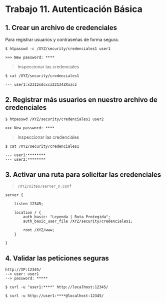 # Trabajo 11. Autenticación Básica

## 1. Crear un archivo de credenciales

Para registrar usuarios y contraseñas de forma segura.

	$ htpasswd -c /XYZ/security/credenciales1 user1

	>>> New password: ****

> Inspeccionar las credenciales

	$ cat /XYZ/security/credenciales1

	--- user1:x2312sdcxcz22134ZXxzcz

## 2. Registrar más usuarios en nuestro archivo de credenciales

	$ htpasswd /XYZ/security/credenciales1 user2

	>>> New password: ****

> Inspeccionar las credenciales

	$ cat /XYZ/security/credenciales1

	--- user1:********
	--- user2:********

## 3. Activar una ruta para solicitar las credenciales

> `/XYZ/sites/server_n.conf`

```
server {

	listen 12345;

	location / {
		auth_basic: "Leyenda | Ruta Protegida";
		auth_basic_user_file /XYZ/security/credenciales1;

		root /XYZ/www;
	}

}
```

## 4. Validar las peticiones seguras

	http://IP:12345/
	--> user: user1
	--> password: *****

	$ curl -u "user1:****" http://localhost:12345/

	$ curl -u http://user1:****@localhost:12345/













